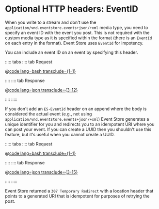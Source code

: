 # Optional HTTP headers: EventID

When you write to a stream and don't use the `application/vnd.eventstore.events+json/+xml` media type, you need to specify an event ID with the event you post. This is not required with the custom media type as it is specified within the format (there is an `EventId` on each entry in the format). Event Store uses `EventId` for impotency.

You can include an event ID on an event by specifying this header.

::::: tabs
:::: tab Request

@[code lang=bash transclude={1-1}](docs/v5/code-examples/http-api/write-event.sh)

::::
:::: tab Response

@[code lang=json transclude={3-12}](docs/v5/code-examples/http-api/write-event.sh)

::::
:::::

If you don't add an `ES-EventId` header on an append where the body is considered the actual event (e.g., not using `application/vnd.eventstore.events+json/+xml`) Event Store generates a unique identifier for you and redirects you to an idempotent URI where you can post your event. If you can create a UUID then you shouldn't use this feature, but it's useful when you cannot create a UUID.

::::: tabs
:::: tab Request

@[code lang=bash transclude={1-1}](docs/v5/code-examples/http-api/write-event-no-id.sh)

::::
:::: tab Response

@[code lang=json transclude={3-15}](docs/v5/code-examples/http-api/write-event-no-id.sh)

::::
:::::

Event Store returned a `307 Temporary Redirect` with a location header that points to a generated URI that is idempotent for purposes of retrying the post.